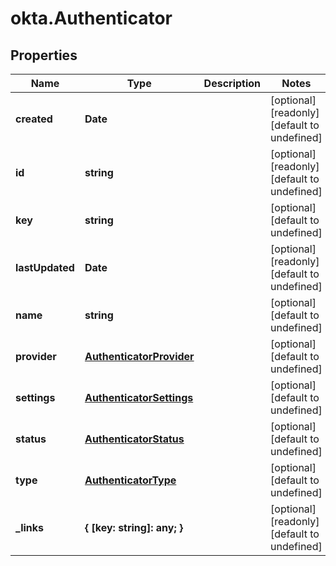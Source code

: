 # okta.Authenticator

## Properties

Name | Type | Description | Notes
------------ | ------------- | ------------- | -------------
**created** | **Date** |  | [optional] [readonly] [default to undefined]
**id** | **string** |  | [optional] [readonly] [default to undefined]
**key** | **string** |  | [optional] [default to undefined]
**lastUpdated** | **Date** |  | [optional] [readonly] [default to undefined]
**name** | **string** |  | [optional] [default to undefined]
**provider** | [**AuthenticatorProvider**](AuthenticatorProvider.md) |  | [optional] [default to undefined]
**settings** | [**AuthenticatorSettings**](AuthenticatorSettings.md) |  | [optional] [default to undefined]
**status** | [**AuthenticatorStatus**](AuthenticatorStatus.md) |  | [optional] [default to undefined]
**type** | [**AuthenticatorType**](AuthenticatorType.md) |  | [optional] [default to undefined]
**_links** | **{ [key: string]: any; }** |  | [optional] [readonly] [default to undefined]

